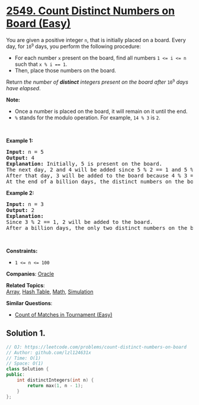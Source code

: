 # [2549. Count Distinct Numbers on Board (Easy)](https://leetcode.com/problems/count-distinct-numbers-on-board)

<p>You are given a positive integer <code>n</code>, that is initially placed on a board. Every day, for <code>10<sup>9</sup></code> days, you perform the following procedure:</p>
<ul>
	<li>For each number <code>x</code> present on the board, find all numbers <code>1 &lt;= i &lt;= n</code> such that <code>x % i == 1</code>.</li>
	<li>Then, place those numbers on the board.</li>
</ul>
<p>Return<em> the number of <strong>distinct</strong> integers present on the board after</em> <code>10<sup>9</sup></code> <em>days have elapsed</em>.</p>
<p><strong>Note:</strong></p>
<ul>
	<li>Once a number is placed on the board, it will remain on it until the end.</li>
	<li><code>%</code>&nbsp;stands&nbsp;for the modulo operation. For example,&nbsp;<code>14 % 3</code> is <code>2</code>.</li>
</ul>
<p>&nbsp;</p>
<p><strong class="example">Example 1:</strong></p>
<pre><strong>Input:</strong> n = 5
<strong>Output:</strong> 4
<strong>Explanation:</strong> Initially, 5 is present on the board. 
The next day, 2 and 4 will be added since 5 % 2 == 1 and 5 % 4 == 1. 
After that day, 3 will be added to the board because 4 % 3 == 1. 
At the end of a billion days, the distinct numbers on the board will be 2, 3, 4, and 5. 
</pre>
<p><strong class="example">Example 2:</strong></p>
<pre><strong>Input:</strong> n = 3
<strong>Output:</strong> 2
<strong>Explanation:</strong> 
Since 3 % 2 == 1, 2 will be added to the board. 
After a billion days, the only two distinct numbers on the board are 2 and 3. 
</pre>
<p>&nbsp;</p>
<p><strong>Constraints:</strong></p>
<ul>
	<li><code>1 &lt;= n &lt;= 100</code></li>
</ul>

**Companies**:
[Oracle](https://leetcode.com/company/oracle)

**Related Topics**:  
[Array](https://leetcode.com/tag/array/), [Hash Table](https://leetcode.com/tag/hash-table/), [Math](https://leetcode.com/tag/math/), [Simulation](https://leetcode.com/tag/simulation/)

**Similar Questions**:
* [Count of Matches in Tournament (Easy)](https://leetcode.com/problems/count-of-matches-in-tournament/)

## Solution 1.

```cpp
// OJ: https://leetcode.com/problems/count-distinct-numbers-on-board
// Author: github.com/lzl124631x
// Time: O(1)
// Space: O(1)
class Solution {
public:
    int distinctIntegers(int n) {
        return max(1, n - 1);
    }
};
```